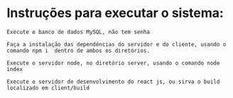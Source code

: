 # Instruções para executar o sistema:

```
Execute o banco de dados MySQL, não tem senha
```

```
Faça a instalação das dependências do servidor e do cliente, usando o comando npm i  dentro de ambos os diretórios.
```

```
Execute o servidor node, no diretório server, usando o comando node index
```


```
Execute o servidor de desenvolvimento do react js, ou sirva o build localizado em client/build
```

